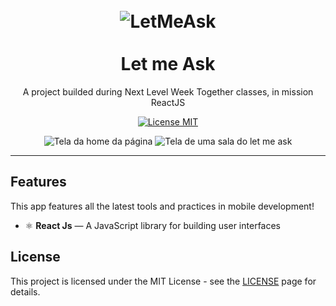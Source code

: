 <h1 align="center">
<br>
  <img src="https://svgshare.com/i/YZC.svg" alt="LetMeAsk">
<br>
<br>
Let me Ask
</h1>

<p align="center">A project builded during Next Level Week Together classes, in mission ReactJS</p>

<p align="center">
  <a href="https://opensource.org/licenses/MIT">
    <img src="https://img.shields.io/badge/License-MIT-blue.svg" alt="License MIT">
  </a>
</p>

<div align="center">
  <img src="https://i.ibb.co/Y83ycDW/Home.png" alt="Tela da home da página" >
  <img src="https://i.ibb.co/pLtMQ9d/Room.png" alt="Tela de uma sala do let me ask" >
</div>

<hr />

## Features

This app features all the latest tools and practices in mobile development!

- ⚛️ **React Js** — A JavaScript library for building user interfaces


## License

This project is licensed under the MIT License - see the [LICENSE](https://opensource.org/licenses/MIT) page for details.
